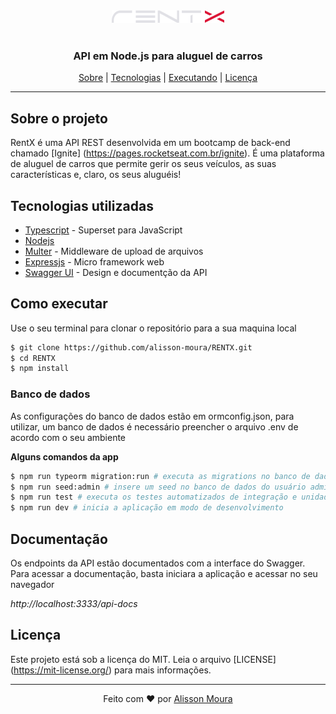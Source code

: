 <div align=center><img src=".github/logo.png"/></div>
<br/>
<h3 align=center>API em Node.js para aluguel de carros</h3>

<div align=center>
<a href="#Sobre-o-projeto">Sobre</a> |
<a href="#Tecnologias-utilizadas">Tecnologias</a> |
<a href="#Como-executar">Executando</a> |
<a href="#Licenca">Licença</a>
</div>

---

## Sobre o projeto

RentX é uma API REST desenvolvida em um bootcamp de back-end chamado [Ignite] (https://pages.rocketseat.com.br/ignite). É uma plataforma de aluguel de carros que permite gerir os seus veículos, as suas características e, claro, os seus aluguéis!


## Tecnologias utilizadas

- [Typescript](https://www.typescriptlang.org/) - Superset para JavaScript
- [Nodejs](https://www.nodejs.org)
- [Multer](https://github.com/expressjs/multer) - Middleware de upload de arquivos
- [Expressjs](https://github.com/expressjs/express) - Micro framework web
- [Swagger UI](https://swagger.io/) - Design e documentção da API

## Como executar
Use o seu terminal para clonar o repositório para a sua maquina local

```bash
$ git clone https://github.com/alisson-moura/RENTX.git
$ cd RENTX
$ npm install
```
### Banco de dados
As configurações do banco de dados estão em ormconfig.json, para utilizar, um banco de dados é necessário preencher o arquivo .env de acordo com o seu ambiente

**Alguns comandos da app**
```bash
$ npm run typeorm migration:run # executa as migrations no banco de dados
$ npm run seed:admin # insere um seed no banco de dados do usuário administrador
$ npm run test # executa os testes automatizados de integração e unidade
$ npm run dev # inicia a aplicação em modo de desenvolvimento 
```

## Documentação
Os endpoints da API estão documentados com a interface do Swagger. Para acessar a documentação, basta iniciara a aplicação e acessar no seu navegador 

*http://localhost:3333/api-docs*

## Licença
Este projeto está sob a licença do MIT. Leia o arquivo [LICENSE] (https://mit-license.org/) para mais informações.

---

<div align=center> 
Feito com ❤️ por <a href="https://www.linkedin.com/in/alisson-moura/">Alisson Moura</a>
<br/>
<img style="border-radius: 50%;" src="https://avatars2.githubusercontent.com/u/48321754?s=460&u=9faab799c661b3f1227c25e0233a2f30b699218a&v=4" width="100px;" alt=""/>
</div>
